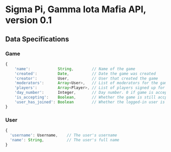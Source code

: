 
Sigma Pi, Gamma Iota Mafia API, version 0.1
===========================================

Data Specifications
-------------------

### Game
```javascript
{
    'name':            String,        // Name of the game
    'created':         Date,          // Date the game was created
    'creator':         User,          // User that created the game
    'moderators':      Array<User>,   // List of moderators for the game
    'players':         Array<Player>, // List of players signed up for the game
    'day_number':      Integer,       // Day number. 0 if game is accepting players
    'is_accepting':    Boolean,       // Whether the game is still accpeting players
    'user_has_joined': Boolean        // Whether the logged-in user is signed up for this game
}
```

### User

```javascript
{
  'username': Username,    // The user's username
  'name': String,          // The user's full name
}
```
